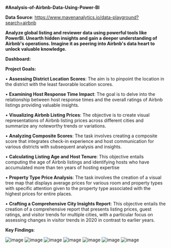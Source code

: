 **#Analysis-of-Airbnb-Data-Using-Power-BI**

**Data Source**: https://www.mavenanalytics.io/data-playground?search=airbnb


**Analyze global listing and reviewer data using powerful tools like PowerBI. Unearth hidden insights and gain a deeper understanding of Airbnb's operations. Imagine it as peering into Airbnb's data heart to unlock valuable knowledge.**

**Dashboard:**

**Project Goals:**

• **Assessing District Location Scores**: The aim is to pinpoint the location in the district with the least favorable location scores.

• **Examining Host Response Time Impact**: The goal is to delve into the relationship between host response times and the overall ratings of Airbnb listings providing valuable insights.

• **Visualizing Airbnb Listing Prices**: The objective is to create visual representations of Airbnb listing prices across different cities and summarize any noteworthy trends or variations.

• **Analyzing Composite Scores**: The task involves creating a composite score that integrates check-in experience and host communication for various districts with subsequent analysis and insights.

• **Calculating Listing Age and Host Tenure**: This objective entails computing the age of Airbnb listings and identifying hosts who have accumulated more than ten years of hosting expertise

• **Property Type Price Analysis**: The task involves the creation of a visual tree map that displays average prices for various room and property types with specific attention given to the property type associated with the highest prices for entire places.

• **Crafting a Comprehensive City Insights Report**: This objective entails the creation of a comprehensive report that presents listing prices, guest ratings, and visitor trends for multiple cities, with a particular focus on assessing changes in visitor trends in 2020 in contrast to earlier years.



**Key Findings**:

![image](https://github.com/Akhil-Nairr/Analysis-of-Airbnb-Data-Using-Power-BI/assets/145264970/8b9f94b1-0d40-49f7-a0f3-0622af9c0010)
![image](https://github.com/Akhil-Nairr/Analysis-of-Airbnb-Data-Using-Power-BI/assets/145264970/c9318585-3c5c-493d-bf07-dbfc96c7370c)
![image](https://github.com/Akhil-Nairr/Analysis-of-Airbnb-Data-Using-Power-BI/assets/145264970/5a7c52b6-9816-4a0b-97e4-ea8c8212a94d)
![image](https://github.com/Akhil-Nairr/Analysis-of-Airbnb-Data-Using-Power-BI/assets/145264970/0b809400-fc8e-4928-877e-54ff9267707b)
![image](https://github.com/Akhil-Nairr/Analysis-of-Airbnb-Data-Using-Power-BI/assets/145264970/47506561-7f83-4a14-a3c6-37f3acd9b458)
![image](https://github.com/Akhil-Nairr/Analysis-of-Airbnb-Data-Using-Power-BI/assets/145264970/431882cd-fb77-4db2-9224-a0ee83ec3958)
![image](https://github.com/Akhil-Nairr/Analysis-of-Airbnb-Data-Using-Power-BI/assets/145264970/f2141351-861d-4571-ba5d-b7f99caca493)
